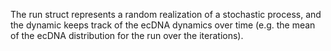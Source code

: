 The run struct represents a random realization of a stochastic process, and the
dynamic keeps track of the ecDNA dynamics over time (e.g. the mean of the ecDNA
distribution for the run over the iterations).
